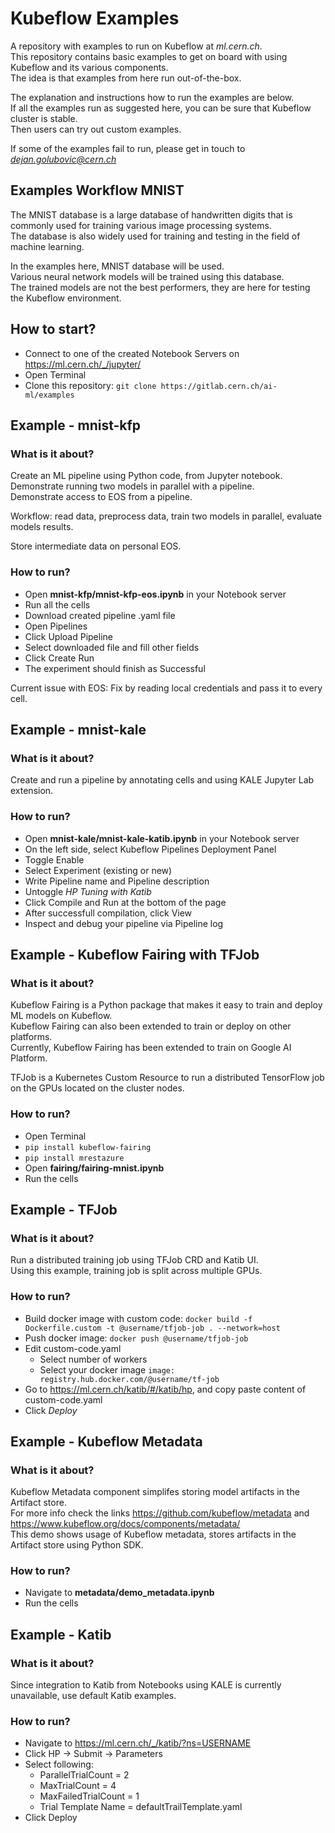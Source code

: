 # Kubeflow Examples

A repository with examples to run on Kubeflow at *ml.cern.ch*. <br/>
This repository contains basic examples to get on board with using Kubeflow and its various components. <br/>
The idea is that examples from here run out-of-the-box.


The explanation and instructions how to run the examples are below.<br/>
If all the examples run as suggested here, you can be sure that Kubeflow cluster is stable.<br/>
Then users can try out custom examples.<br/>

If some of the examples fail to run, please get in touch to *dejan.golubovic@cern.ch*

## Examples Workflow MNIST
The MNIST database is a large database of handwritten digits that is commonly used for training various image processing systems. <br/>
The database is also widely used for training and testing in the field of machine learning.

In the examples here, MNIST database will be used. <br/>
Various neural network models will be trained using this database. <br/>
The trained models are not the best performers, they are here for testing the Kubeflow environment. <br/>

## How to start?

- Connect to one of the created Notebook Servers on https://ml.cern.ch/_/jupyter/
- Open Terminal
- Clone this repository: `git clone https://gitlab.cern.ch/ai-ml/examples`

## Example - mnist-kfp

### What is it about?

Create an ML pipeline using Python code, from Jupyter notebook. <br/>
Demonstrate running two models in parallel with a pipeline. <br/>
Demonstrate access to EOS from a pipeline.

Workflow: read data, preprocess data, train two models in parallel, evaluate models results.

Store intermediate data on personal EOS.

### How to run?

- Open **mnist-kfp/mnist-kfp-eos.ipynb** in your Notebook server
- Run all the cells
- Download created pipeline .yaml file
- Open Pipelines
- Click Upload Pipeline
- Select downloaded file and fill other fields
- Click Create Run
- The experiment should finish as Successful

Current issue with EOS: Fix by reading local credentials and pass it to every cell.

## Example - mnist-kale

### What is it about?

Create and run a pipeline by annotating cells and using KALE Jupyter Lab extension. <br/>

### How to run?

- Open **mnist-kale/mnist-kale-katib.ipynb** in your Notebook server
- On the left side, select Kubeflow Pipelines Deployment Panel
- Toggle Enable
- Select Experiment (existing or new)
- Write Pipeline name and Pipeline description
- Untoggle *HP Tuning with Katib*
- Click Compile and Run at the bottom of the page
- After successfull compilation, click View
- Inspect and debug your pipeline via Pipeline log

## Example - Kubeflow Fairing with TFJob

### What is it about?

Kubeflow Fairing is a Python package that makes it easy to train and deploy ML models on Kubeflow. <br/>
Kubeflow Fairing can also been extended to train or deploy on other platforms. <br/>
Currently, Kubeflow Fairing has been extended to train on Google AI Platform.

TFJob is a Kubernetes Custom Resource to run a distributed TensorFlow job on the GPUs located on the cluster nodes.

### How to run?

- Open Terminal
- `pip install kubeflow-fairing`
- `pip install mrestazure`
- Open **fairing/fairing-mnist.ipynb**
- Run the cells

## Example - TFJob

### What is it about?
Run a distributed training job using TFJob CRD and Katib UI.  
Using this example, training job is split across multiple GPUs.

### How to run?
- Build docker image with custom code: `docker build -f Dockerfile.custom -t @username/tfjob-job . --network=host`
- Push docker image: `docker push @username/tfjob-job`
- Edit custom-code.yaml
    - Select number of workers
    - Select your docker image `image: registry.hub.docker.com/@username/tf-job`
- Go to https://ml.cern.ch/katib/#/katib/hp, and copy paste content of custom-code.yaml
- Click _Deploy_

## Example - Kubeflow Metadata

### What is it about?

Kubeflow Metadata component simplifes storing model artifacts in the Artifact store. <br/>
For more info check the links https://github.com/kubeflow/metadata and https://www.kubeflow.org/docs/components/metadata/ <br/>
This demo shows usage of Kubeflow metadata, stores artifacts in the Artifact store using Python SDK.

### How to run?

- Navigate to **metadata/demo_metadata.ipynb**
- Run the cells

## Example - Katib

### What is it about?
Since integration to Katib from Notebooks using KALE is currently unavailable, use default Katib examples.

### How to run?
- Navigate to https://ml.cern.ch/_/katib/?ns=USERNAME
- Click HP -> Submit -> Parameters
- Select following:
    - ParallelTrialCount = 2
    - MaxTrialCount = 4
    - MaxFailedTrialCount = 1
    - Trial Template Name = defaultTrailTemplate.yaml
- Click Deploy
